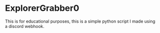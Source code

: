 # ExplorerGrabber0
This is for educational purposes, this is a simple python script I made using a discord webhook.
